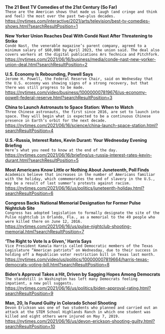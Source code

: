 **The 21 Best TV Comedies of the 21st Century (So Far)**\
`These are the American shows that made us laugh (and cringe and think and feel) the most over the past two-plus decades.`\
https://nytimes.com/interactive/2021/arts/television/best-tv-comedies-shows.html?searchResultPosition=1

**New Yorker Union Reaches Deal With Condé Nast After Threatening to Strike**\
`Condé Nast, the venerable magazine’s parent company, agreed to a minimum salary of $60,000 by April 2023, the union said. The deal also covers workers at the digital publications Ars Technica and Pitchfork.`\
https://nytimes.com/2021/06/16/business/media/conde-nast-new-yorker-union-deal.html?searchResultPosition=2

**U.S. Economy Is Rebounding, Powell Says**\
`Jerome H. Powell, the Federal Reserve Chair, said on Wednesday that the U.S. economy was showing signs of a strong recovery, but that there was still progress to be made.`\
https://nytimes.com/video/business/100000007819676/us-economy-powell-federal-reserve.html?searchResultPosition=3

**China to Launch Astronauts to Space Station: When to Watch**\
`Three Chinese astronauts, the first since 2016, are set to launch into space. They will begin what is expected to be a continuous Chinese presence in Earth’s orbit for the next decade.`\
https://nytimes.com/2021/06/16/science/china-launch-space-station.html?searchResultPosition=4

**U.S.-Russia, Interest Rates, Kevin Durant: Your Wednesday Evening Briefing**\
`Here’s what you need to know at the end of the day.`\
https://nytimes.com/2021/06/16/briefing/us-russia-interest-rates-kevin-durant.html?searchResultPosition=5

**Most Americans Know Little or Nothing About Juneteenth, Poll Finds**\
`Academics believe that increases in the number of Americans familiar with the holiday, which commemorates the end of slavery in the U.S., may be a result of last summer’s protests against racism.`\
https://nytimes.com/2021/06/16/us/politics/juneteenth-holiday.html?searchResultPosition=6

**Congress Backs National Memorial Designation for Former Pulse Nightclub Site**\
`Congress has adopted legislation to formally designate the site of the Pulse nightclub in Orlando, Fla., as a memorial to the 49 people who were killed there on June 12, 2016.`\
https://nytimes.com/2021/06/16/us/pulse-nightclub-shooting-memorial.html?searchResultPosition=7

**‘The Right to Vote Is a Given,’ Harris Says**\
`Vice President Kamala Harris called Democratic members of the Texas Legislature “American patriots” on Wednesday, due to their success in holding off a Republican voter restriction bill in Texas last month.`\
https://nytimes.com/video/us/politics/100000007819664/harris-texas-democrats-voting-bill.html?searchResultPosition=8

**Biden’s Approval Takes a Hit, Driven by Sagging Hopes Among Democrats**\
`The standstill in Washington has left many Democrats feeling impatient, a new poll suggests.`\
https://nytimes.com/2021/06/16/us/politics/biden-approval-rating.html?searchResultPosition=9

**Man, 20, Is Found Guilty in Colorado School Shooting**\
`Devon Erickson was one of two students who planned and carried out an attack at the STEM School Highlands Ranch in which one student was killed and eight others were injured on May 7, 2019.`\
https://nytimes.com/2021/06/16/us/devon-erickson-shooting-guilty.html?searchResultPosition=10

